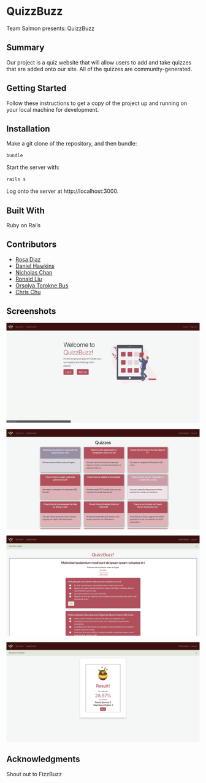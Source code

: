 # QuizzBuzz

Team Salmon presents: QuizzBuzz


## Summary

Our project is a quiz website that will allow users to add and take quizzes that are added onto our site. All of the quizzes are community-generated. 

## Getting Started

Follow these instructions to get a copy of the project up and running on your local machine for development.

## Installation

Make a git clone of the repository, and then bundle:

```bash
bundle
```

Start the server with: 
```bash
rails s
```

Log onto the server at http://localhost:3000.


## Built With

Ruby on Rails 

## Contributors

- [Rosa Diaz](https://github.com/rosadiaz)
- [Daniel Hawkins](https://github.com/dockhands)
- [Nicholas Chan](https://github.com/LeoBotti)
- [Ronald Liu](https://github.com/rkkl1337)
- [Orsolya Torokne Bus](https://github.com/orsolyabus)
- [Chris Chu](https://github.com/chrischu5)

## Screenshots

![Home Landing Page](./app/assets/images/Screen1.png)

![Quizzes Index Page](./app/assets/images/Screen2.png)

![Quiz Show](./app/assets/images/Screen4.png)

![Quiz Results Show](./app/assets/images/Screen5.png)

## Acknowledgments

Shout out to FizzBuzz

